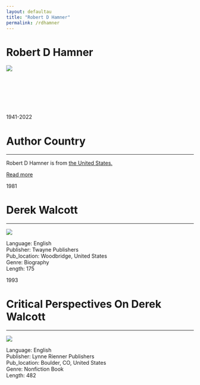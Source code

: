 ```yaml
---
layout: defaultau
title: "Robert D Hamner"
permalink: /rdhamner
---
```

<!-- partial:index.partial.html -->
<div class="content">
     <h1>Robert D Hamner</h1>
    <div class="quote">
        <div><img src="https://cdn.f1connect.net/photo/tributes/t/8/r/207x207/6931934/Robert-Hamner-1660059649.jpeg" class="logo"></div>
    </div>
    <div class="timeline">
        <div style="padding-bottom:100px;"></div>
        <div class="block">
             <div class="date right"><p class="right"> 1941-2022</p></div>
            <div class="dot"></div>
            <div class="left first">
            <div class="author_country">
                <h1>Author Country</h1><hr>
          <div class="aclocation">  <p>Robert D Hamner is from <a href="http://localhost:4000/62">the United States.</a></p></div>
              <div class="acreadmore">  <a href="NA" target="_blank">Read more</a></div>
            </div>
            </div>
        <div class="block">
            <div class="date left"><p class="left">1981</p></div>
            <div class="dot"></div>
            <div class="right">
                <h1>Derek Walcott</h1><hr>
                <p><img src="https://m.media-amazon.com/images/I/41NHMYYKG5L._SX299_BO1,204,203,200_.jpg"></p>
                <p>
                Language: English<br/>
                Publisher: Twayne Publishers<br/>
                Pub_location: Woodbridge, United States<br/>
                Genre: Biography<br/>
                Length: 175 <br/>                   </p>
            </div>
        </div>
       <div class="block">
            <div class="date left"><p class="left">1993</p></div>
            <div class="dot"></div>
            <div class="right">
                <h1>Critical Perspectives On Derek Walcott</h1><hr>
                <p><img src="https://m.media-amazon.com/images/I/41qNG01+rXL._SX328_BO1,204,203,200_.jpg"></p>
                <p>
                Language: English<br/>
                Publisher: Lynne Rienner Publishers<br/>
                Pub_location: Boulder, CO, United States<br/>
                Genre: Nonfiction Book<br/>
                Length: 482<br/>                   </p>
            </div>
        </div>